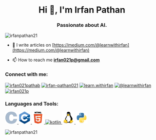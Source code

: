 <h1 align="center">Hi 👋, I'm Irfan Pathan</h1>
<h3 align="center">Passionate about AI.</h3>

<p align="left"> <img src="https://komarev.com/ghpvc/?username=irfanpathan21&label=Profile%20views&color=0e75b6&style=flat" alt="irfanpathan21" /> </p>


- 📝 I write articles on [https://medium.com/@learnwithirfan](https://medium.com/@learnwithirfan)

- 📫 How to reach me **irfan021p@gmail.com**

<h3 align="left">Connect with me:</h3>
<p align="left">
<a href="https://twitter.com/irfan021pathan" target="blank"><img align="center" src="https://raw.githubusercontent.com/rahuldkjain/github-profile-readme-generator/master/src/images/icons/Social/twitter.svg" alt="irfan021pathab" height="30" width="40" /></a>
<a href="https://linkedin.com/in/irfan-pathan021" target="blank"><img align="center" src="https://raw.githubusercontent.com/rahuldkjain/github-profile-readme-generator/master/src/images/icons/Social/linked-in-alt.svg" alt="irfan-pathan021" height="30" width="40" /></a>
<a href="https://instagram.com/learn.withirfan" target="blank"><img align="center" src="https://raw.githubusercontent.com/rahuldkjain/github-profile-readme-generator/master/src/images/icons/Social/instagram.svg" alt="learn.withirfan" height="30" width="40" /></a>
<a href="https://medium.com/@learnwithirfan" target="blank"><img align="center" src="https://raw.githubusercontent.com/rahuldkjain/github-profile-readme-generator/master/src/images/icons/Social/medium.svg" alt="@learnwithirfan" height="30" width="40" /></a>
<a href="https://www.hackerrank.com/irfan021p" target="blank"><img align="center" src="https://raw.githubusercontent.com/rahuldkjain/github-profile-readme-generator/master/src/images/icons/Social/hackerrank.svg" alt="irfan021p" height="30" width="40" /></a>
</p>

<h3 align="left">Languages and Tools:</h3>
<p align="left"> <a href="https://www.cprogramming.com/" target="_blank" rel="noreferrer"> <img src="https://raw.githubusercontent.com/devicons/devicon/master/icons/c/c-original.svg" alt="c" width="40" height="40"/> </a> <a href="https://www.w3schools.com/cpp/" target="_blank" rel="noreferrer"> <img src="https://raw.githubusercontent.com/devicons/devicon/master/icons/cplusplus/cplusplus-original.svg" alt="cplusplus" width="40" height="40"/> </a> <a href="https://www.w3.org/html/" target="_blank" rel="noreferrer"> <img src="https://raw.githubusercontent.com/devicons/devicon/master/icons/html5/html5-original-wordmark.svg" alt="html5" width="40" height="40"/> </a> <a href="https://kotlinlang.org" target="_blank" rel="noreferrer"> <img src="https://www.vectorlogo.zone/logos/kotlinlang/kotlinlang-icon.svg" alt="kotlin" width="40" height="40"/> </a> <a href="https://www.linux.org/" target="_blank" rel="noreferrer"> <img src="https://raw.githubusercontent.com/devicons/devicon/master/icons/linux/linux-original.svg" alt="linux" width="40" height="40"/> </a> <a href="https://www.python.org" target="_blank" rel="noreferrer"> <img src="https://raw.githubusercontent.com/devicons/devicon/master/icons/python/python-original.svg" alt="python" width="40" height="40"/> </a> </p>

<p><img align="center" src="https://github-readme-stats.vercel.app/api/top-langs?username=irfanpathan21&show_icons=true&locale=en&layout=compact" alt="irfanpathan21" /></p>
